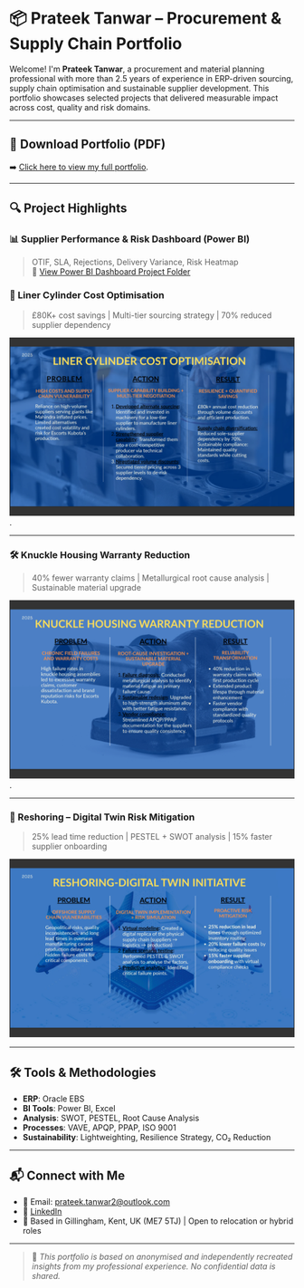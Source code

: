 # 📦 Prateek Tanwar – Procurement & Supply Chain Portfolio

Welcome! I'm **Prateek Tanwar**, a procurement and material planning professional with more than 2.5 years of experience in ERP-driven sourcing, supply chain optimisation and sustainable supplier development. This portfolio showcases selected projects that delivered measurable impact across cost, quality and risk domains.

---

## 📄 Download Portfolio (PDF)
➡️ [Click here to view my full portfolio](https://www.canva.com/design/DAGphAz-Gx0/i-DP7-aComgTgvLr7RG3Jg/view?utm_content=DAGphAz-Gx0&utm_campaign=designshare&utm_medium=link2&utm_source=uniquelinks&utlId=h001d99a27e).


---

## 🔍 Project Highlights


### 📊 Supplier Performance & Risk Dashboard (Power BI)
> OTIF, SLA, Rejections, Delivery Variance, Risk Heatmap  
> 📂 [View Power BI Dashboard Project Folder](https://github.com/prateektanwar1/Portfolio_supply_chain_projects/tree/main/PowerBI-Supplier-Dashboard)

### 🔧 Liner Cylinder Cost Optimisation
> £80K+ cost savings | Multi-tier sourcing strategy | 70% reduced supplier dependency

![Liner Cylinder Slide](https://github.com/prateektanwar1/Portfolio_supply_chain_projects/blob/main/Liner%20cylinder%20cost%20optimisation.png).

---

### 🛠️ Knuckle Housing Warranty Reduction
> 40% fewer warranty claims | Metallurgical root cause analysis | Sustainable material upgrade

![Knuckle Housing Slide](https://github.com/prateektanwar1/Portfolio_supply_chain_projects/blob/main/Knuckle%20housing%20warranty%20reduction.png).

---

### 🧠 Reshoring – Digital Twin Risk Mitigation
> 25% lead time reduction | PESTEL + SWOT analysis | 15% faster supplier onboarding

![Digital Twin Slide](https://github.com/prateektanwar1/Portfolio_supply_chain_projects/blob/main/Reshoring-Digital%20Twin%20Initiative.png)

---

## 🛠 Tools & Methodologies
- **ERP**: Oracle EBS
- **BI Tools**: Power BI, Excel
- **Analysis**: SWOT, PESTEL, Root Cause Analysis
- **Processes**: VAVE, APQP, PPAP, ISO 9001
- **Sustainability**: Lightweighting, Resilience Strategy, CO₂ Reduction

---

## 📬 Connect with Me
- 📧 Email: prateek.tanwar2@outlook.com  
- 💼 [LinkedIn](https://www.linkedin.com/in/prateek-tanwar-19711517b/)  
- 📍 Based in Gillingham, Kent, UK (ME7 5TJ) | Open to relocation or hybrid roles

---

> 🔁 *This portfolio is based on anonymised and independently recreated insights from my professional experience. No confidential data is shared.*
